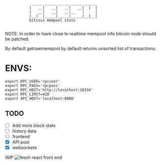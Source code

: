 
```
            _____ _____ _____ _____ _____ 
           |   __|   __|   __|   __|  |  |
           |   __|   __|   __|__   |     |
           |__|  |_____|_____|_____|__|__|
           bitcoin mempool stats


```                                           

NOTE: In order to have close to realtime mempool info bitcoin node should be patched.

By default getrawmempool by default returns unsorted list of transactions.


# ENVS:
```                                           
export RPC_USER='rpcuser'
export RPC_PASS='rpcpass'
export RPC_HOST='http://localhost:18334'
export RPC_LIMIT=420
export API_HOST='localhost:8080'
```                                           




## TODO
- [ ] Add more block stats
- [ ] history data
- [ ] frontend
- [x] API pool
- [x] websockets

WIP
![feesh react front end](https://github.com/1F47E/react-feesh/raw/master/assets/screenshot.png)